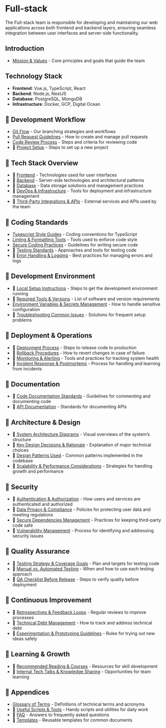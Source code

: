 # Full-stack

The Full-stack team is responsible for developing and maintaining our web applications across both frontend and backend layers, ensuring seamless integration between user interfaces and server-side functionality.

## Introduction

- [Mission & Values](intro/00_mission.md) - Core principles and goals that guide the team

## Technology Stack

- **Frontend**: Vue.js, TypeScript, React
- **Backend**: Node.js, NestJS
- **Database**: PostgreSQL, MongoDB
- **Infrastructure**: Docker, GCP, Digital Ocean

## 🚧 Development Workflow

- [Git Flow](development/00_git_flow.md) - Our branching strategies and workflows
- [Pull Request Guidelines](development/10_pull_request_guidelines.md) - How to create and manage pull requests
- [Code Review Process](development/20_code_review_process.md) - Steps and criteria for reviewing code
- 🚧 [Project Setup](development/30_project_setup.md) - Steps to set up a new project

## 🚧 Tech Stack Overview

- 🚧 [Frontend](tech_stack/00_frontend.md) - Technologies used for user interfaces
- 🚧 [Backend](tech_stack/10_backend.md) - Server-side technologies and architectural patterns
- 🚧 [Database](tech_stack/20_database.md) - Data storage solutions and management practices
- 🚧 [DevOps & Infrastructure](tech_stack/30_devops.md) - Tools for deployment and infrastructure management
- 🚧 [Third-Party Integrations & APIs](tech_stack/40_integrations.md) - External services and APIs used by the team

## 🚧 Coding Standards

- [Typescript Style Guides](coding_standards/00_style_guides.md) - Coding conventions for TypeScript
- [Linting & Formatting Tools](coding_standards/10_linting.md) - Tools used to enforce code style
- [Secure Coding Practices](coding_standards/20_secure_coding.md) - Guidelines for writing secure code
- 🚧 [Testing Standards](coding_standards/30_testing.md) - Approaches and tools for testing code
- 🚧 [Error Handling & Logging](coding_standards/40_error_handling.md) - Best practices for managing errors and logs

## 🚧 Development Environment

- 🚧 [Local Setup Instructions](dev_env/00_local_setup.md) - Steps to get the development environment running
- 🚧 [Required Tools & Versions](dev_env/10_tools.md) - List of software and version requirements
- [Environment Variables & Secrets Management](dev_env/20_secrets.md) - How to handle sensitive configuration
- 🚧 [Troubleshooting Common Issues](dev_env/30_troubleshooting.md) - Solutions for frequent setup problems

## 🚧 Deployment & Operations

- 🚧 [Deployment Process](deployment/00_deployment.md) - Steps to release code to production
- 🚧 [Rollback Procedures](deployment/10_rollback.md) - How to revert changes in case of failure
- 🚧 [Monitoring & Alerting](deployment/20_monitoring.md) - Tools and practices for tracking system health
- 🚧 [Incident Response & Postmortems](deployment/30_incidents.md) - Process for handling and learning from incidents

## 🚧 Documentation

- 🚧 [Code Documentation Standards](docs/00_code_docs.md) - Guidelines for commenting and documenting code
- 🚧 [API Documentation](docs/10_api_docs.md) - Standards for documenting APIs

## 🚧 Architecture & Design

- 🚧 [System Architecture Diagrams](architecture/00_diagrams.md) - Visual overviews of the system’s structure
- 🚧 [Key Design Decisions & Rationale](architecture/10_decisions.md) - Explanation of major technical choices
- 🚧 [Design Patterns Used](architecture/20_patterns.md) - Common patterns implemented in the codebase
- 🚧 [Scalability & Performance Considerations](architecture/30_scalability.md) - Strategies for handling growth and performance

## 🚧 Security

- 🚧 [Authentication & Authorization](security/00_auth.md) - How users and services are authenticated and authorized
- 🚧 [Data Privacy & Compliance](security/10_privacy.md) - Policies for protecting user data and meeting regulations
- 🚧 [Secure Dependencies Management](security/20_dependencies.md) - Practices for keeping third-party code safe
- 🚧 [Vulnerability Management](security/30_vulnerabilities.md) - Process for identifying and addressing security issues

## 🚧 Quality Assurance

- 🚧 [Testing Strategy & Coverage Goals](qa/00_testing_strategy.md) - Plan and targets for testing code
- 🚧 [Manual vs. Automated Testing](qa/10_testing.md) - When and how to use each testing approach
- 🚧 [QA Checklist Before Release](qa/20_checklist.md) - Steps to verify quality before deployment

## 🚧 Continuous Improvement

- 🚧 [Retrospectives & Feedback Loops](improvement/00_retrospectives.md) - Regular reviews to improve processes
- 🚧 [Technical Debt Management](improvement/10_technical_debt.md) - How to track and address technical debt
- 🚧 [Experimentation & Prototyping Guidelines](improvement/20_experimentation.md) - Rules for trying out new ideas safely

## 🚧 Learning & Growth

- 🚧 [Recommended Reading & Courses](learning/00_reading.md) - Resources for skill development
- 🚧 [Internal Tech Talks & Knowledge Sharing](learning/10_tech_talks.md) - Opportunities for team learning

## 🚧 Appendices

- [Glossary of Terms](appendices/00_glossary.md) - Definitions of technical terms and acronyms
- 🚧 [Useful Scripts & Tools](appendices/10_scripts.md) - Handy scripts and utilities for daily work
- 🚧 [FAQ](appendices/20_faq.md) - Answers to frequently asked questions
- 🚧 [Templates](appendices/30_templates.md) - Reusable templates for common documents